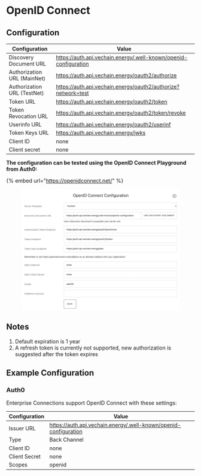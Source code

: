 # OpenID Connect

## Configuration

| Configuration               | Value                                                            |
| --------------------------- | ---------------------------------------------------------------- |
| Discovery Document URL      | https://auth.api.vechain.energy/.well-known/openid-configuration |
| Authorization URL (MainNet) | https://auth.api.vechain.energy/oauth2/authorize                 |
| Authorization URL (TestNet) | https://auth.api.vechain.energy/oauth2/authorize?network=test    |
| Token URL                   | https://auth.api.vechain.energy/oauth2/token                     |
| Token Revocation URL        | https://auth.api.vechain.energy/oauth2/token/revoke              |
| Userinfo URL                | https://auth.api.vechain.energy/oauth2/userinf                   |
| Token Keys URL              | https://auth.api.vechain.energy/jwks                             |
| Client ID                   | none                                                             |
| Client secret               | none                                                             |

**The configuration can be tested using the OpenID Connect Playground from Auth0:**

{% embed url="https://openidconnect.net/" %}

<figure><img src="../../.gitbook/assets/image (6).png" alt=""><figcaption></figcaption></figure>

## Notes

1. Default expiration is 1 year
2. A refresh token is currently not supported, new authorization is suggested after the token expires

## Example Configuration

### Auth0

Enterprise Connections support OpenID Connect with these settings:

| Configuration | Value                                                            |
| ------------- | ---------------------------------------------------------------- |
| Issuer URL    | https://auth.api.vechain.energy/.well-known/openid-configuration |
| Type          | Back Channel                                                     |
| Client ID     | none                                                             |
| Client Secret | none                                                             |
| Scopes        | openid                                                           |
